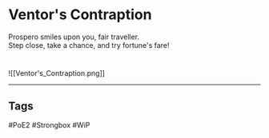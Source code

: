 # Ventor's Contraption
Prospero smiles upon you, fair traveller.  
Step close, take a chance, and try fortune's fare!

#
![[Ventor's_Contraption.png]]

---
## Tags
#PoE2
#Strongbox
#WiP